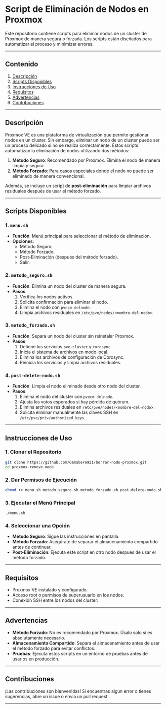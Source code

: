 

# Script de Eliminación de Nodos en Proxmox

Este repositorio contiene scripts para eliminar nodos de un cluster de Proxmox de manera segura o forzada. Los scripts están diseñados para automatizar el proceso y minimizar errores.

---

## **Contenido**
1. [Descripción](#descripción)
2. [Scripts Disponibles](#scripts-disponibles)
3. [Instrucciones de Uso](#instrucciones-de-uso)
4. [Requisitos](#requisitos)
5. [Advertencias](#advertencias)
6. [Contribuciones](#contribuciones)

---

## **Descripción**
Proxmox VE es una plataforma de virtualización que permite gestionar nodos en un cluster. Sin embargo, eliminar un nodo de un cluster puede ser un proceso delicado si no se realiza correctamente. Estos scripts automatizan la eliminación de nodos utilizando dos métodos:

1. **Método Seguro**: Recomendado por Proxmox. Elimina el nodo de manera limpia y segura.
2. **Método Forzado**: Para casos especiales donde el nodo no puede ser eliminado de manera convencional.

Además, se incluye un script de **post-eliminación** para limpiar archivos residuales después de usar el método forzado.

---

## **Scripts Disponibles**

### **1. `menu.sh`**
- **Función**: Menú principal para seleccionar el método de eliminación.
- **Opciones**:
  - Método Seguro.
  - Método Forzado.
  - Post-Eliminación (después del método forzado).
  - Salir.

### **2. `metodo_seguro.sh`**
- **Función**: Elimina un nodo del cluster de manera segura.
- **Pasos**:
  1. Verifica los nodos activos.
  2. Solicita confirmación para eliminar el nodo.
  3. Elimina el nodo con `pvecm delnode`.
  4. Limpia archivos residuales en `/etc/pve/nodes/<nombre-del-nodo>`.

### **3. `metodo_forzado.sh`**
- **Función**: Separa un nodo del cluster sin reinstalar Proxmox.
- **Pasos**:
  1. Detiene los servicios `pve-cluster` y `corosync`.
  2. Inicia el sistema de archivos en modo local.
  3. Elimina los archivos de configuración de Corosync.
  4. Reinicia los servicios y limpia archivos residuales.

### **4. `post-delete-nodo.sh`**
- **Función**: Limpia el nodo eliminado desde otro nodo del cluster.
- **Pasos**:
  1. Elimina el nodo del cluster con `pvecm delnode`.
  2. Ajusta los votos esperados si hay pérdida de quórum.
  3. Elimina archivos residuales en `/etc/pve/nodes/<nombre-del-nodo>`.
  4. Solicita eliminar manualmente las claves SSH en `/etc/pve/priv/authorized_keys`.

---

## **Instrucciones de Uso**

### **1. Clonar el Repositorio**
```bash
git clone https://github.com/Gamabere921/borrar-nodo-proxmox.git
cd proxmox-remove-node
```

### **2. Dar Permisos de Ejecución**
```bash
chmod +x menu.sh metodo_seguro.sh metodo_forzado.sh post-delete-nodo.sh
```

### **3. Ejecutar el Menú Principal**
```bash
./menu.sh
```

### **4. Seleccionar una Opción**
- **Método Seguro**: Sigue las instrucciones en pantalla.
- **Método Forzado**: Asegúrate de separar el almacenamiento compartido antes de continuar.
- **Post-Eliminación**: Ejecuta este script en otro nodo después de usar el método forzado.

---

## **Requisitos**
- Proxmox VE instalado y configurado.
- Acceso root o permisos de superusuario en los nodos.
- Conexión SSH entre los nodos del cluster.

---

## **Advertencias**
- **Método Forzado**: No es recomendado por Proxmox. Úsalo solo si es absolutamente necesario.
- **Almacenamiento Compartido**: Separa el almacenamiento antes de usar el método forzado para evitar conflictos.
- **Pruebas**: Ejecuta estos scripts en un entorno de pruebas antes de usarlos en producción.

---

## **Contribuciones**
¡Las contribuciones son bienvenidas! Si encuentras algún error o tienes sugerencias, abre un issue o envía un pull request.

---
